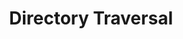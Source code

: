 ---
title: Directory Traversal
layout: default
nav_order: 5
has_children: true
parent: Common Web Exploits
---